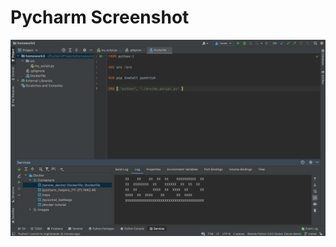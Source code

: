 # Pycharm Screenshot

![Pycharm Screenshot](https://github.com/ierodriguez/homework3/blob/53c13c3106f5bdbbb94b73d38fd97a4d108f83b6/hw3Pycharm.png)
